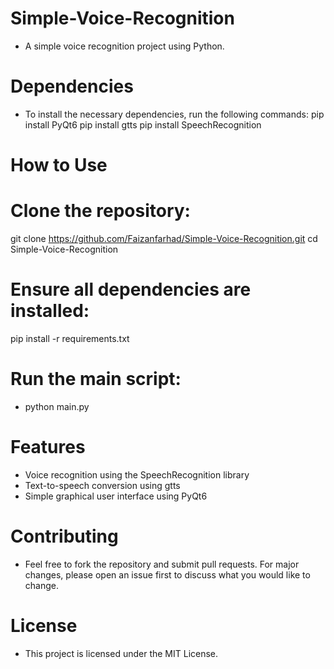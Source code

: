 # Simple-Voice-Recognition
* A simple voice recognition project using Python.

# Dependencies
* To install the necessary dependencies, run the following commands:
pip install PyQt6
pip install gtts
pip install SpeechRecognition

# How to Use
# Clone the repository:

git clone https://github.com/Faizanfarhad/Simple-Voice-Recognition.git
cd Simple-Voice-Recognition

# Ensure all dependencies are installed:
pip install -r requirements.txt

# Run the main script:
* python main.py

# Features
* Voice recognition using the SpeechRecognition library
* Text-to-speech conversion using gtts
* Simple graphical user interface using PyQt6

# Contributing
* Feel free to fork the repository and submit pull requests. For major changes, please open an issue first to discuss what you would like to change.

# License
* This project is licensed under the MIT License.


